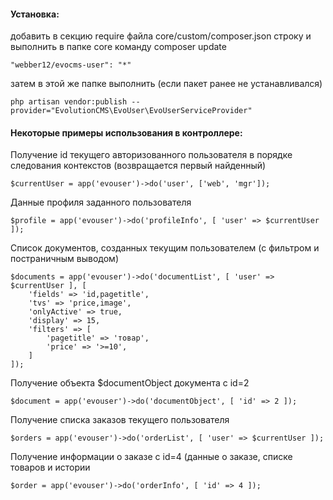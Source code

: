 #### Установка:
добавить в секцию require файла core/custom/composer.json строку и выполнить в папке core команду composer update

```"webber12/evocms-user": "*"```

затем в этой же папке выполнить (если пакет ранее не устанавливался)

```php artisan vendor:publish --provider="EvolutionCMS\EvoUser\EvoUserServiceProvider"```


#### Некоторые примеры использования в контроллере:
Получение id текущего авторизованного пользователя в порядке следования контекстов (возвращается первый найденный)

```$currentUser = app('evouser')->do('user', ['web', 'mgr']);```

Данные профиля заданного пользователя

```$profile = app('evouser')->do('profileInfo', [ 'user' => $currentUser ]);```

Список документов, созданных текущим пользователем (с фильтром и постраничным выводом)
```
$documents = app('evouser')->do('documentList', [ 'user' => $currentUser ], [
    'fields' => 'id,pagetitle',
    'tvs' => 'price,image',
    'onlyActive' => true,
    'display' => 15,
    'filters' => [
        'pagetitle' => 'товар',
        'price' => '>=10',
    ]
]);
```

Получение объекта $documentObject документа с id=2

```$document = app('evouser')->do('documentObject', [ 'id' => 2 ]);```

Получение списка заказов текущего пользователя

```$orders = app('evouser')->do('orderList', [ 'user' => $currentUser ]);```

Получение информации о заказе с id=4 (данные о заказе, списке товаров и истории

```$order = app('evouser')->do('orderInfo', [ 'id' => 4 ]);```


